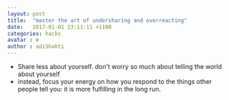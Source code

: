```yaml
---
layout: post
title:  "master the art of undersharing and overreacting"
date:   2017-01-01 23:11:11 +1100
categories: hacks
avatar : ☬ 
author : adiShakti
---
```


- Share less about yourself. don't worry so much about telling the world about yourself
- instead, focus your energy on how you respond to the things other people tell you: it is more fulfilling in the long run.